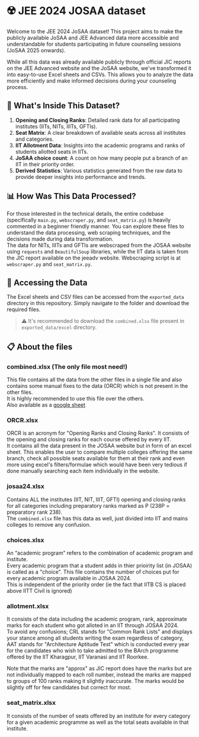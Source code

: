 # ☢️ JEE 2024 JOSAA dataset

Welcome to the JEE 2024 JoSAA dataset! This project aims to make the publicly available JoSAA and JEE Advanced data more accessible and understandable for students participating in future counseling sessions (JoSAA 2025 onwards).

While all this data was already available publicly through official JIC reports on the JEE Advanced website and the JoSAA website, we've transformed it into easy-to-use Excel sheets and CSVs. This allows you to analyze the data more efficiently and make informed decisions during your counseling process.

## 🔬 What's Inside This Dataset?
1. **Opening and Closing Ranks**: Detailed rank data for all participating institutes (IITs, NITs, IIITs, GFTIs).
2. **Seat Matrix**: A clear breakdown of available seats across all institutes and categories.
3. **IIT Allotment Data**: Insights into the academic programs and ranks of students allotted seats in IITs.
4. **JoSAA choice count**: A count on how many people put a branch of an IIT in their priority order.
5. **Derived Statistics**: Various statistics generated from the raw data to provide deeper insights into performance and trends.

## 📊 How Was This Data Processed?
For those interested in the technical details, the entire codebase (specifically `main.py`, `webscraper.py`, and `seat_matrix.py`) is heavily commented in a beginner friendly manner. You can explore these files to understand the data processing, web scraping techniques, and the decisions made during data transformation.<br>
The data for NITs, IIITs and GFTIs are webscraped from the JOSAA website using `requests` and `BeautifulSoup` libraries, while the IIT data is taken from the JIC report available on the jeeadv website. Webscraping script is at `webscraper.py` and `seat_matrix.py`.<br>



## 📂 Accessing the Data

The Excel sheets and CSV files can be accessed from the `exported_data`  directory in this repository. Simply navigate to the folder and download the required files.
> ⚠️ It's recommended to download the `combined.xlsx` file present in `exported_data/excel` directory.

## 📋 About the files

### combined.xlsx  (The only file most need!)
This file contains all the data from the other files in a single file and also contains some manual fixes to the data (ORCR) which is not present in the other files.<br>
It is highly recommended to use this file over the others.<br>
Also available as a [google sheet](https://docs.google.com/spreadsheets/d/1ez1bSFRGYce8Dr5TDo__EJHnm9NkGhE0/edit?usp=sharing&ouid=107837900740285460736&rtpof=true&sd=true)
### ORCR.xlsx
 
ORCR is an acronym for "Opening Ranks and Closing Ranks". It consists of the opening and closing ranks for each course offered by every IIT.<br>
It contains all the data present in the JOSAA website but in form of an excel sheet. This enables the user to compare multiple colleges offering the same branch, check all possible seats available for them at their rank and even more using excel's filters/formulae which would have been very tedious if done manually searching each item individually in the website.

### josaa24.xlsx

Contains ALL the institutes (IIT, NIT, IIIT, GFTI) opening and closing ranks for all categories including preparatory ranks marked as P (238P = preparatory rank 238).<br>
The `combined.xlsx` file has this data as well, just divided into IIT and mains colleges to remove any confusion.

### choices.xlsx

An “academic program” refers to the combination of academic program and institute.<br>
Every academic program that a student adds in thier prioirity list (in JOSAA) is called as a "choice".
This file contains the number of choices put for every academic program available in JOSAA 2024.<br>
This is independent of the priority order (ie the fact that IITB CS is placed above IITT Civil is ignored)

###  allotment.xlsx

It consists of the data including the academic program, rank, approximate marks for each student who got alloted in an IIT through JOSAA 2024.<br>
To avoid any confusions; CRL stands for "Common Rank Lists" and displays your stance among all students writing the exam regardless of category, AAT stands for "Architecture Aptitude Test" which is conducted every year for the candidates who wish to take admitted to the BArch programme offered by the IIT Kharagpur, IIT Varanasi and IIT Roorkee. 


Note that the marks are "approx" as JIC report does have the marks but are not individually mapped to each roll number, instead the marks are mapped to groups of 100 ranks making it slightly inaccurate. The marks would be slightly off for few candidates but correct for most.

### seat_matrix.xlsx

It consists of the number of seats offered by an institute for every category for a given academic programme as well as the total seats available in that institute.














